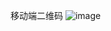 移动端二维码
![image](https://github.com/Charlotte-n/my_delivery_H5app/assets/128224084/014ce56c-5a8a-4b71-8de7-1f36601500b7)
